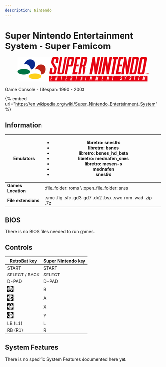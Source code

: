 ```yaml
---
description: Nintendo
---
```


# Super Nintendo Entertainment System - Super Famicom

<figure><img src="https://raw.githubusercontent.com/fabricecaruso/es-theme-carbon/5149a33eed46b2af638b06119397d4023b75131f/art/logos/snes.svg" alt=""><figcaption></figcaption></figure>

Game Console - Lifespan: 1990 - 2003

{% embed url="https://en.wikipedia.org/wiki/Super_Nintendo_Entertainment_System" %}

## Information

| **Emulators**       | <ul><li>libretro: snes9x</li><li>libretro: bsnes</li><li>libretro: bsnes_hd_beta</li><li>libretro: mednafen_snes</li><li>libretro: mesen-s</li><li>mednafen</li><li>snes9x</li></ul> |   |
| ------------------- | ------------------------------------------------------------------------------------------------------------------------------------------------------------------------------------ | - |
| **Games Location**  | :file\_folder: roms \ :open\_file\_folder: snes                                                                                                                                      |   |
| **File extensions** | .smc .fig .sfc .gd3 .gd7 .dx2 .bsx .swc .rom .wad .zip .7z                                                                                                                           |   |

## BIOS

There is no BIOS files needed to run games.

## Controls

| RetroBat key                                                                        | Super Nintendo key |
| ----------------------------------------------------------------------------------- | ------------------ |
| START                                                                               | START              |
| SELECT / BACK                                                                       | SELECT             |
| D-PAD                                                                               | D-PAD              |
| ![A](<../../.gitbook/assets/image (1) (2) (1).png>)                                 | B                  |
| ![B](<../../.gitbook/assets/image (4) (1).png>)                                     | A                  |
| <img src="../../.gitbook/assets/image (3) (1) (2).png" alt="" data-size="original"> | X                  |
| <img src="../../.gitbook/assets/image (2) (1) (1).png" alt="" data-size="line">     | Y                  |
| LB (L1)                                                                             | L                  |
| RB (R1)                                                                             | R                  |

## System Features

There is no specific System Features documented here yet.
